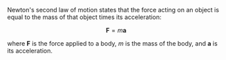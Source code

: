 Newton's second law of motion states that the force acting on an object is equal to the mass of that object times its acceleration:

$$
\mathbf{F} = m \mathbf{a}
$$

where $\mathbf{F}$ is the force applied to a body, $m$ is the mass of the body, and $\mathbf{a}$ is its acceleration.
